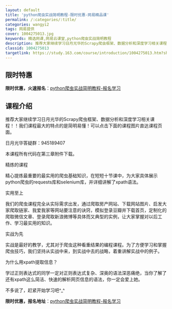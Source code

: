```yaml
---
layout: default
title: 'python爬虫实战简明教程-限时优惠-网易精品课'
permalink: /:categories/:title/
categories: wangyi2
tags: 网易提供
cover: 1004275013.jpg
keywords: 精选网课,网易云课堂,python爬虫实战简明教程
description: 推荐大家继续学习日月光华的Scrapy爬虫框架、数据分析和深度学习相关课程！！我们课程最大的特点的是简明易懂！可以点击下
classid: 1004275013
targetlink: https://study.163.com/course/introduction/1004275013.htm?share=1&shareId=1025206652&utm_campaign=share&utm_medium=iphoneShare&utm_source=&utm_u=1025206652
---
```


## 限时特惠

**限时优惠，火速报名**：[python爬虫实战简明教程-报名学习](https://study.163.com/course/introduction/1004275013.htm?share=1&shareId=1025206652&utm_campaign=share&utm_medium=iphoneShare&utm_source=&utm_u=1025206652)

## 课程介绍

推荐大家继续学习日月光华的Scrapy爬虫框架、数据分析和深度学习相关课程！！我们课程最大的特点的是简明易懂！可以点击下面的课程图片直达课程页面。

日月光华答疑群：945189407



本课程所有代码在第三章附件下载。



精炼的课程

精心提炼最重要的最实用的爬虫基础知识，在短短十节课中，为大家具体展示python爬虫的requests库和selenium库，并详细讲解了xpath语法。

实用至上

我们的爬虫课程完全从实际需求出发，通过爬取房产网站、下载网站图片、启发大家爬取链家、我爱我家等网站要注意的诀窍，模拟登录豆瓣并下载首页，定制化的爬取微信文章、登录爬取新浪微博等具体而又典型的实例，让大家掌握对以后工作、学习最实用的知识。

实战为先

实战是最好的教学，尤其对于爬虫这种看重结果的编程课程。为了方便学习和掌握爬虫技巧，我们坚持从实战中来，到实战中去的战略，着重讲解实战中的例子。

为什么用xpath提取信息？

学过正则表达式的同学一定对正则表达式复杂、深奥的语法深恶痛绝，当你了解了还有xpath这么简洁、快速的解析网页信息的语法，你一定会爱上她。

不多说了，赶紧开始学习吧^_^

**限时优惠，报名地址**：[python爬虫实战简明教程-报名学习](https://study.163.com/course/introduction/1004275013.htm?share=1&shareId=1025206652&utm_campaign=share&utm_medium=iphoneShare&utm_source=&utm_u=1025206652)

